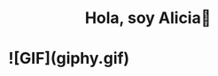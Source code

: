 <h1 align="center"> <b>Hola, soy Alicia👋</b><h1>
<!--Añadir un GIF-->
![GIF](giphy.gif)

<!---
alopvaz/alopvaz is a ✨ special ✨ repository because its `README.md` (this file) appears on your GitHub profile.
You can click the Preview link to take a look at your changes.
--->
